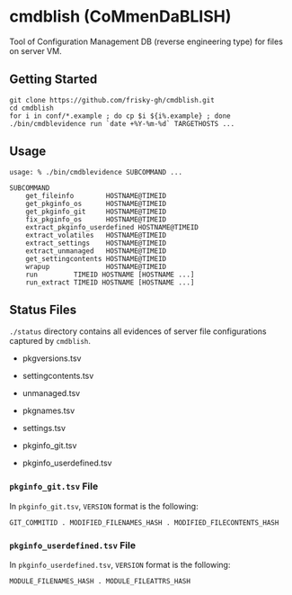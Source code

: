 # cmdblish (CoMmenDaBLISH)

Tool of Configuration Management DB (reverse engineering type) for files on server VM. 

## Getting Started

    git clone https://github.com/frisky-gh/cmdblish.git
    cd cmdblish
    for i in conf/*.example ; do cp $i ${i%.example} ; done
    ./bin/cmdblevidence run `date +%Y-%m-%d` TARGETHOSTS ...

## Usage

    usage: % ./bin/cmdblevidence SUBCOMMAND ...
    
    SUBCOMMAND
        get_fileinfo        HOSTNAME@TIMEID
        get_pkginfo_os      HOSTNAME@TIMEID
        get_pkginfo_git     HOSTNAME@TIMEID
        fix_pkginfo_os      HOSTNAME@TIMEID
        extract_pkginfo_userdefined HOSTNAME@TIMEID
        extract_volatiles   HOSTNAME@TIMEID
        extract_settings    HOSTNAME@TIMEID
        extract_unmanaged   HOSTNAME@TIMEID
        get_settingcontents HOSTNAME@TIMEID
        wrapup              HOSTNAME@TIMEID
        run         TIMEID HOSTNAME [HOSTNAME ...]
        run_extract TIMEID HOSTNAME [HOSTNAME ...]

## Status Files

`./status` directory contains all evidences of server file configurations
captured by `cmdblish`.


- pkgversions.tsv
- settingcontents.tsv
- unmanaged.tsv

- pkgnames.tsv
- settings.tsv

- pkginfo_git.tsv
- pkginfo_userdefined.tsv

### `pkginfo_git.tsv` File

In `pkginfo_git.tsv`, `VERSION` format is the following:

    GIT_COMMITID . MODIFIED_FILENAMES_HASH . MODIFIED_FILECONTENTS_HASH

### `pkginfo_userdefined.tsv` File

In `pkginfo_userdefined.tsv`, `VERSION` format is the following:

    MODULE_FILENAMES_HASH . MODULE_FILEATTRS_HASH

